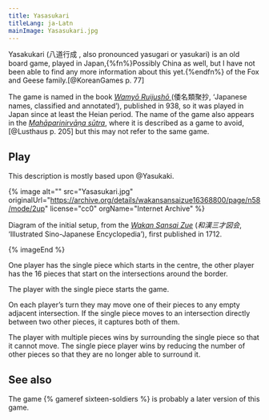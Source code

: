 ```yaml
---
title: Yasasukari
titleLang: ja-Latn
mainImage: Yasasukari.jpg
---
```


<span lang="ja-Latn" class="noun">Yasakukari</span> (<span lang="ja">八道行成
</span>, also pronounced <span lang="ja-Latn">yasugari</span> or <span
lang="ja-Latn">yasukari</span>) is an old board game, played in
Japan,{%fn%}Possibly China as well, but I have not been able to find any more
information about this yet.{%endfn%} of the Fox and Geese family.[@KoreanGames
p. 77]

The game is named in the book <cite>[Wamyō Ruijushō
](https://en.wikipedia.org/wiki/Wamy%C5%8D_Ruijush%C5%8D)</cite> (<span
lang="ja">倭名類聚抄</span>, ‘Japanese names, classified and annotated’),
published in 938, so it was played in Japan since at least the <span
lang="ja-Latn" class="noun">Heian</span> period. The name of the game also
appears in the [<cite>Mahāparinirvāṇa
sūtra</cite>](https://en.wikipedia.org/wiki/Mah%C4%81y%C4%81na_Mah%C4%81parinirv%C4%81%E1%B9%87a_S%C5%ABtra),
where it is described as a game to avoid,[@Lusthaus p. 205] but this may not
refer to the same game.

## Play

This description is mostly based upon @Yasukaki.

{% image
    alt=""
    src="Yasasukari.jpg"
    originalUrl="https://archive.org/details/wakansansaizue16368800/page/n58/mode/2up"
    license="cc0"
    orgName="Internet Archive" %}

Diagram of the initial setup, from the [<cite lang="ja-Latn">Wakan Sansai
Zue</cite>](https://en.wikipedia.org/wiki/Wakan_Sansai_Zue) (<cite lang="ja">和漢三才図会</cite>,
 ‘Illustrated Sino-Japanese Encyclopedia’), first published in 1712.

{% imageEnd %}

One player has the single piece which starts in the centre, the other player has
the 16 pieces that start on the intersections around the border.

The player with the single piece starts the game.

On each player’s turn they may move one of their pieces to any empty adjacent
intersection. If the single piece moves to an intersection directly between two
other pieces, it captures both of them.

The player with multiple pieces wins by surrounding the single piece so that it
cannot move. The single piece player wins by reducing the number of other pieces
so that they are no longer able to surround it.

## See also

The game {% gameref sixteen-soldiers %} is probably a later version of this
game.
